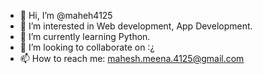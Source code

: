 - 👋 Hi, I’m @maheh4125
- 👀 I’m interested in Web development,  App Development. 
- 🌱 I’m currently learning Python.
- 💞️ I’m looking to collaborate on :¿
- 📫 How to reach me: mahesh.meena.4125@gmail.com 

<!---
maheh4125/maheh4125 is a ✨ special ✨ repository because its `README.md` (this file) appears on your GitHub profile.
You can click the Preview link to take a look at your changes.
--->
